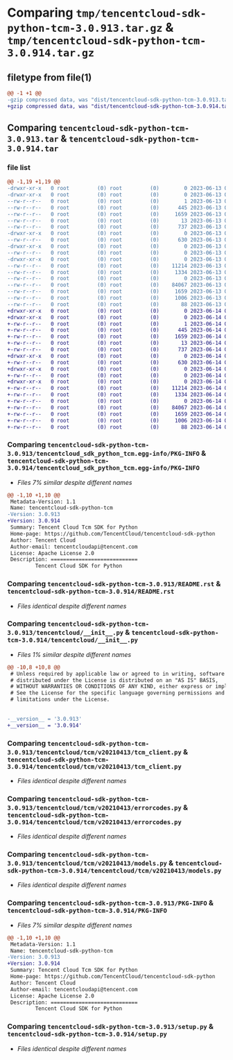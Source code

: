 # Comparing `tmp/tencentcloud-sdk-python-tcm-3.0.913.tar.gz` & `tmp/tencentcloud-sdk-python-tcm-3.0.914.tar.gz`

## filetype from file(1)

```diff
@@ -1 +1 @@
-gzip compressed data, was "dist/tencentcloud-sdk-python-tcm-3.0.913.tar", last modified: Tue Jun 13 02:26:02 2023, max compression
+gzip compressed data, was "dist/tencentcloud-sdk-python-tcm-3.0.914.tar", last modified: Wed Jun 14 00:35:07 2023, max compression
```

## Comparing `tencentcloud-sdk-python-tcm-3.0.913.tar` & `tencentcloud-sdk-python-tcm-3.0.914.tar`

### file list

```diff
@@ -1,19 +1,19 @@
-drwxr-xr-x   0 root         (0) root         (0)        0 2023-06-13 02:26:02.000000 tencentcloud-sdk-python-tcm-3.0.913/
-drwxr-xr-x   0 root         (0) root         (0)        0 2023-06-13 02:26:02.000000 tencentcloud-sdk-python-tcm-3.0.913/tencentcloud_sdk_python_tcm.egg-info/
--rw-r--r--   0 root         (0) root         (0)        1 2023-06-13 02:26:02.000000 tencentcloud-sdk-python-tcm-3.0.913/tencentcloud_sdk_python_tcm.egg-info/dependency_links.txt
--rw-r--r--   0 root         (0) root         (0)      445 2023-06-13 02:26:02.000000 tencentcloud-sdk-python-tcm-3.0.913/tencentcloud_sdk_python_tcm.egg-info/SOURCES.txt
--rw-r--r--   0 root         (0) root         (0)     1659 2023-06-13 02:26:02.000000 tencentcloud-sdk-python-tcm-3.0.913/tencentcloud_sdk_python_tcm.egg-info/PKG-INFO
--rw-r--r--   0 root         (0) root         (0)       13 2023-06-13 02:26:02.000000 tencentcloud-sdk-python-tcm-3.0.913/tencentcloud_sdk_python_tcm.egg-info/top_level.txt
--rw-r--r--   0 root         (0) root         (0)      737 2023-06-13 02:26:02.000000 tencentcloud-sdk-python-tcm-3.0.913/README.rst
-drwxr-xr-x   0 root         (0) root         (0)        0 2023-06-13 02:26:02.000000 tencentcloud-sdk-python-tcm-3.0.913/tencentcloud/
--rw-r--r--   0 root         (0) root         (0)      630 2023-06-13 02:26:02.000000 tencentcloud-sdk-python-tcm-3.0.913/tencentcloud/__init__.py
-drwxr-xr-x   0 root         (0) root         (0)        0 2023-06-13 02:26:02.000000 tencentcloud-sdk-python-tcm-3.0.913/tencentcloud/tcm/
--rw-r--r--   0 root         (0) root         (0)        0 2023-06-13 02:26:02.000000 tencentcloud-sdk-python-tcm-3.0.913/tencentcloud/tcm/__init__.py
-drwxr-xr-x   0 root         (0) root         (0)        0 2023-06-13 02:26:02.000000 tencentcloud-sdk-python-tcm-3.0.913/tencentcloud/tcm/v20210413/
--rw-r--r--   0 root         (0) root         (0)    11214 2023-06-13 02:26:02.000000 tencentcloud-sdk-python-tcm-3.0.913/tencentcloud/tcm/v20210413/tcm_client.py
--rw-r--r--   0 root         (0) root         (0)     1334 2023-06-13 02:26:02.000000 tencentcloud-sdk-python-tcm-3.0.913/tencentcloud/tcm/v20210413/errorcodes.py
--rw-r--r--   0 root         (0) root         (0)        0 2023-06-13 02:26:02.000000 tencentcloud-sdk-python-tcm-3.0.913/tencentcloud/tcm/v20210413/__init__.py
--rw-r--r--   0 root         (0) root         (0)    84067 2023-06-13 02:26:02.000000 tencentcloud-sdk-python-tcm-3.0.913/tencentcloud/tcm/v20210413/models.py
--rw-r--r--   0 root         (0) root         (0)     1659 2023-06-13 02:26:02.000000 tencentcloud-sdk-python-tcm-3.0.913/PKG-INFO
--rw-r--r--   0 root         (0) root         (0)     1006 2023-06-13 02:26:02.000000 tencentcloud-sdk-python-tcm-3.0.913/setup.py
--rw-r--r--   0 root         (0) root         (0)       88 2023-06-13 02:26:02.000000 tencentcloud-sdk-python-tcm-3.0.913/setup.cfg
+drwxr-xr-x   0 root         (0) root         (0)        0 2023-06-14 00:35:07.000000 tencentcloud-sdk-python-tcm-3.0.914/
+drwxr-xr-x   0 root         (0) root         (0)        0 2023-06-14 00:35:07.000000 tencentcloud-sdk-python-tcm-3.0.914/tencentcloud_sdk_python_tcm.egg-info/
+-rw-r--r--   0 root         (0) root         (0)        1 2023-06-14 00:35:07.000000 tencentcloud-sdk-python-tcm-3.0.914/tencentcloud_sdk_python_tcm.egg-info/dependency_links.txt
+-rw-r--r--   0 root         (0) root         (0)      445 2023-06-14 00:35:07.000000 tencentcloud-sdk-python-tcm-3.0.914/tencentcloud_sdk_python_tcm.egg-info/SOURCES.txt
+-rw-r--r--   0 root         (0) root         (0)     1659 2023-06-14 00:35:07.000000 tencentcloud-sdk-python-tcm-3.0.914/tencentcloud_sdk_python_tcm.egg-info/PKG-INFO
+-rw-r--r--   0 root         (0) root         (0)       13 2023-06-14 00:35:07.000000 tencentcloud-sdk-python-tcm-3.0.914/tencentcloud_sdk_python_tcm.egg-info/top_level.txt
+-rw-r--r--   0 root         (0) root         (0)      737 2023-06-14 00:35:06.000000 tencentcloud-sdk-python-tcm-3.0.914/README.rst
+drwxr-xr-x   0 root         (0) root         (0)        0 2023-06-14 00:35:07.000000 tencentcloud-sdk-python-tcm-3.0.914/tencentcloud/
+-rw-r--r--   0 root         (0) root         (0)      630 2023-06-14 00:35:06.000000 tencentcloud-sdk-python-tcm-3.0.914/tencentcloud/__init__.py
+drwxr-xr-x   0 root         (0) root         (0)        0 2023-06-14 00:35:07.000000 tencentcloud-sdk-python-tcm-3.0.914/tencentcloud/tcm/
+-rw-r--r--   0 root         (0) root         (0)        0 2023-06-14 00:35:06.000000 tencentcloud-sdk-python-tcm-3.0.914/tencentcloud/tcm/__init__.py
+drwxr-xr-x   0 root         (0) root         (0)        0 2023-06-14 00:35:07.000000 tencentcloud-sdk-python-tcm-3.0.914/tencentcloud/tcm/v20210413/
+-rw-r--r--   0 root         (0) root         (0)    11214 2023-06-14 00:35:06.000000 tencentcloud-sdk-python-tcm-3.0.914/tencentcloud/tcm/v20210413/tcm_client.py
+-rw-r--r--   0 root         (0) root         (0)     1334 2023-06-14 00:35:06.000000 tencentcloud-sdk-python-tcm-3.0.914/tencentcloud/tcm/v20210413/errorcodes.py
+-rw-r--r--   0 root         (0) root         (0)        0 2023-06-14 00:35:06.000000 tencentcloud-sdk-python-tcm-3.0.914/tencentcloud/tcm/v20210413/__init__.py
+-rw-r--r--   0 root         (0) root         (0)    84067 2023-06-14 00:35:06.000000 tencentcloud-sdk-python-tcm-3.0.914/tencentcloud/tcm/v20210413/models.py
+-rw-r--r--   0 root         (0) root         (0)     1659 2023-06-14 00:35:07.000000 tencentcloud-sdk-python-tcm-3.0.914/PKG-INFO
+-rw-r--r--   0 root         (0) root         (0)     1006 2023-06-14 00:35:06.000000 tencentcloud-sdk-python-tcm-3.0.914/setup.py
+-rw-r--r--   0 root         (0) root         (0)       88 2023-06-14 00:35:07.000000 tencentcloud-sdk-python-tcm-3.0.914/setup.cfg
```

### Comparing `tencentcloud-sdk-python-tcm-3.0.913/tencentcloud_sdk_python_tcm.egg-info/PKG-INFO` & `tencentcloud-sdk-python-tcm-3.0.914/tencentcloud_sdk_python_tcm.egg-info/PKG-INFO`

 * *Files 7% similar despite different names*

```diff
@@ -1,10 +1,10 @@
 Metadata-Version: 1.1
 Name: tencentcloud-sdk-python-tcm
-Version: 3.0.913
+Version: 3.0.914
 Summary: Tencent Cloud Tcm SDK for Python
 Home-page: https://github.com/TencentCloud/tencentcloud-sdk-python
 Author: Tencent Cloud
 Author-email: tencentcloudapi@tencent.com
 License: Apache License 2.0
 Description: ============================
         Tencent Cloud SDK for Python
```

### Comparing `tencentcloud-sdk-python-tcm-3.0.913/README.rst` & `tencentcloud-sdk-python-tcm-3.0.914/README.rst`

 * *Files identical despite different names*

### Comparing `tencentcloud-sdk-python-tcm-3.0.913/tencentcloud/__init__.py` & `tencentcloud-sdk-python-tcm-3.0.914/tencentcloud/__init__.py`

 * *Files 1% similar despite different names*

```diff
@@ -10,8 +10,8 @@
 # Unless required by applicable law or agreed to in writing, software
 # distributed under the License is distributed on an "AS IS" BASIS,
 # WITHOUT WARRANTIES OR CONDITIONS OF ANY KIND, either express or implied.
 # See the License for the specific language governing permissions and
 # limitations under the License.
 
 
-__version__ = '3.0.913'
+__version__ = '3.0.914'
```

### Comparing `tencentcloud-sdk-python-tcm-3.0.913/tencentcloud/tcm/v20210413/tcm_client.py` & `tencentcloud-sdk-python-tcm-3.0.914/tencentcloud/tcm/v20210413/tcm_client.py`

 * *Files identical despite different names*

### Comparing `tencentcloud-sdk-python-tcm-3.0.913/tencentcloud/tcm/v20210413/errorcodes.py` & `tencentcloud-sdk-python-tcm-3.0.914/tencentcloud/tcm/v20210413/errorcodes.py`

 * *Files identical despite different names*

### Comparing `tencentcloud-sdk-python-tcm-3.0.913/tencentcloud/tcm/v20210413/models.py` & `tencentcloud-sdk-python-tcm-3.0.914/tencentcloud/tcm/v20210413/models.py`

 * *Files identical despite different names*

### Comparing `tencentcloud-sdk-python-tcm-3.0.913/PKG-INFO` & `tencentcloud-sdk-python-tcm-3.0.914/PKG-INFO`

 * *Files 7% similar despite different names*

```diff
@@ -1,10 +1,10 @@
 Metadata-Version: 1.1
 Name: tencentcloud-sdk-python-tcm
-Version: 3.0.913
+Version: 3.0.914
 Summary: Tencent Cloud Tcm SDK for Python
 Home-page: https://github.com/TencentCloud/tencentcloud-sdk-python
 Author: Tencent Cloud
 Author-email: tencentcloudapi@tencent.com
 License: Apache License 2.0
 Description: ============================
         Tencent Cloud SDK for Python
```

### Comparing `tencentcloud-sdk-python-tcm-3.0.913/setup.py` & `tencentcloud-sdk-python-tcm-3.0.914/setup.py`

 * *Files identical despite different names*

